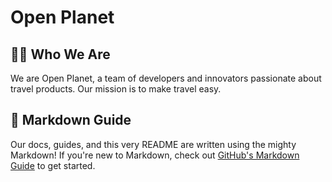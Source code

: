 # Open Planet 

## 🙋‍♀️ Who We Are

We are Open Planet, a team of developers and innovators passionate about travel products. Our mission is to make travel easy.

## 🧙 Markdown Guide

Our docs, guides, and this very README are written using the mighty Markdown! If you're new to Markdown, check out [GitHub's Markdown Guide](https://docs.github.com/github/writing-on-github/getting-started-with-writing-and-formatting-on-github/basic-writing-and-formatting-syntax) to get started.
